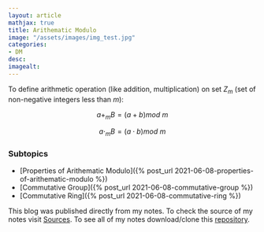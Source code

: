 ```yaml
---
layout: article
mathjax: true
title: Arithematic Modulo
image: "/assets/images/img_test.jpg"
categories:
- DM
desc:   
imagealt: 
---
```


To define arithmetic operation (like addition, multiplication) on set $Z_m$ (set of non-negative integers less than $m$):

































































































































































































































































































































































$$a +_m B = (a+b)mod\ m$$

































































































































































































































































































































































$$a \cdot_m B = (a \cdot b)mod\ m$$


































































































































































































































































































































































### Subtopics
- [Properties of Arithematic Modulo]({% post_url 2021-06-08-properties-of-arithematic-modulo %})
- [Commutative Group]({% post_url 2021-06-08-commutative-group %})
- [Commutative Ring]({% post_url 2021-06-08-commutative-ring %})

This blog was published directly from my notes.
To check the source of my notes visit [Sources](sources.html).
To see all of my notes download/clone this [repository](https://github.com/bovem/CS).
